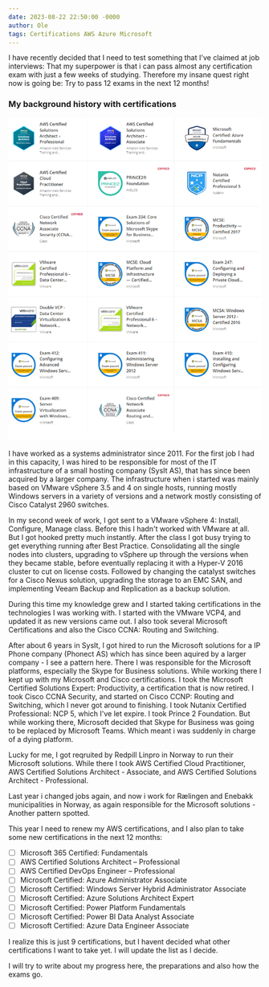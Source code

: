 ```yaml
---
date: 2023-08-22 22:50:00 -0000
author: Ole
tags: Certifications AWS Azure Microsoft
---
```



I have recently decided that I need to test something that I've claimed at job interviews:
That my superpower is that i can pass almost any certification exam with just a few weeks of studying.
Therefore my insane quest right now is going be: Try to pass 12 exams in the next 12 months!

### My background history with certifications
![Badges](/pictures/certificationbadges.png)

I have worked as a systems administrator since 2011.
For the first job I had in this capacity, I was hired to be responsible for most of the IT infrastructure of a small hosting company (SysIt AS), that has since been acquired by a larger company. The infrastructure when i started was mainly based on VMware vSphere 3.5 and 4 on single hosts, running mostly Windows servers in a variety of versions and a network mostly consisting of Cisco Catalyst 2960 switches.

In my second week of work, I got sent to a VMware vSphere 4: Install, Configure, Manage class. Before this I hadn't worked with VMware at all. But I got hooked pretty much instantly. 
After the class I got busy trying to get everything running after Best Practice. Consolidating all the single nodes into clusters, upgrading to vSphere up through the versions when they became stable, before eventually replacing it with a Hyper-V 2016 cluster to cut on license costs. Followed by changing the catalyst switches for a Cisco Nexus solution, upgrading the storage to an EMC SAN, and implementing Veeam Backup and Replication as a backup solution.

During this time my knowledge grew and I started taking certifications in the technologies I was working with. I started with the VMware VCP4, and updated it as new versions came out. I also took several Microsoft Certifications and also the Cisco CCNA: Routing and Switching.

After about 6 years in SysIt, I got hired to run the Microsoft solutions for a IP Phone company (Phonect AS) which has since been aquired by a larger company - I see a pattern here. There I was responsible for the Microsoft platforms, especially the Skype for Business solutions.
While working there I kept up with my Microsoft and Cisco certifications.
I took the Microsoft Certified Solutions Expert: Productivity, a certification that is now retired.
I took Cisco CCNA Security, and started on Cisco CCNP: Routing and Switching, which I never got around to finishing.
I took Nutanix Certified Professional: NCP 5, which I've let expire. 
I took Prince 2 Foundation.
But while working there, Microsoft decided that Skype for Business was going to be replaced by Microsoft Teams. Which meant i was suddenly in charge of a dying platform.

Lucky for me, I got reqruited by Redpill Linpro in Norway to run their Microsoft solutions. 
While there I took AWS Certified Cloud Practitioner, AWS Certified Solutions Architect - Associate, and AWS Certified Solutions Architect - Professional.

Last year i changed jobs again, and now i work for Rælingen and Enebakk municipalities in Norway, as again responsible for the Microsoft solutions - Another pattern spotted.


This year I need to renew my AWS certifications, and I also plan to take some new certifications in the next 12 months:

- [ ] Microsoft 365 Certified: Fundamentals
- [ ] AWS Certified Solutions Architect – Professional
- [ ] AWS Certified DevOps Engineer – Professional
- [ ] Microsoft Certified: Azure Administrator Associate
- [ ] Microsoft Certified: Windows Server Hybrid Administrator Associate
- [ ] Microsoft Certified: Azure Solutions Architect Expert
- [ ] Microsoft Certified: Power Platform Fundamentals
- [ ] Microsoft Certified: Power BI Data Analyst Associate
- [ ] Microsoft Certified: Azure Data Engineer Associate
  
I realize this is just 9 certifications, but I havent decided what other certifications I want to take yet. I will update the list as I decide.

I will try to write about my progress here, the preparations and also how the exams go.

